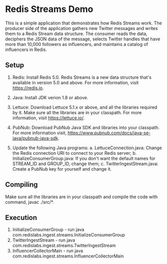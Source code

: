 # Redis Streams Demo

This is a simple application that demonstrates how Redis Streams work. The producer side of the application gathers new Twitter messages and writes them to a Redis Stream data structure. The consumer reads the data, deciphers the JSON data of the message, selects Twitter handles that have more than 10,000 followers as influencers, and maintains a catalog of influencers in Redis.

## Setup

1. Redis: Install Redis 5.0. Redis Streams is a new data structure that's available in version 5.0 and above. For more information, visit https://redis.io.

2. Java: Install JDK verion 1.8 or above.

3. Lettuce: Download Lettuce 5.1.x or above, and all the libraries required by it. Make sure all the libraries are in your classpath. For more information, visit https://lettuce.io/.

4. PubNub: Download PubNub Java SDK and libraries into your classpath. For more information visit, https://www.pubnub.com/docs/java-se-java/pubnub-java-sdk.

5. Update the following Java programs:
   a. LettuceConnection.java: Change the Redis connection URI to connect to your Redis server;
   b. InitializeConsumerGroup.java: If you don't want the default names for STREAM_ID and GROUP_ID, change them;
   c. TwitterIngestStream.java: Create a PubNub key for yourself and change it.
   
## Compiling

Make sure all the libraries are in your classpath and compile the code with command, javac ./src/*.

## Execution

1. InitializeConsumerGroup - run java com.redislabs.ingest.streams.InitializeConsumerGroup
2. TwitterIngestStream - run java com.redislabs.ingest.streams.TwitterIngestStream
3. InfluencerCollectorMain - run java com.redislabs.ingest.streams.InfluencerCollectorMain


